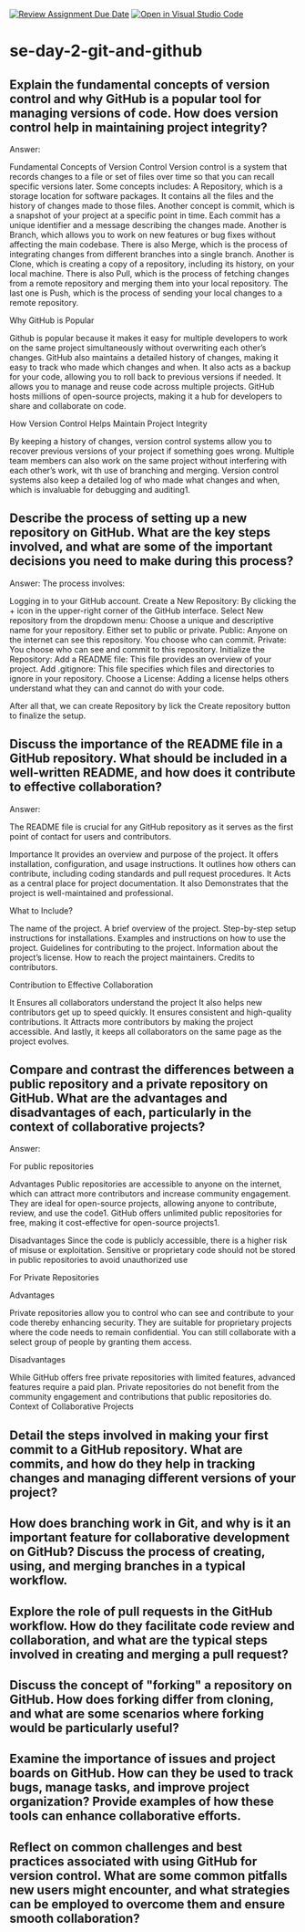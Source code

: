 [![Review Assignment Due Date](https://classroom.github.com/assets/deadline-readme-button-22041afd0340ce965d47ae6ef1cefeee28c7c493a6346c4f15d667ab976d596c.svg)](https://classroom.github.com/a/8wgCKhpZ)
[![Open in Visual Studio Code](https://classroom.github.com/assets/open-in-vscode-2e0aaae1b6195c2367325f4f02e2d04e9abb55f0b24a779b69b11b9e10269abc.svg)](https://classroom.github.com/online_ide?assignment_repo_id=15584301&assignment_repo_type=AssignmentRepo)
# se-day-2-git-and-github
## Explain the fundamental concepts of version control and why GitHub is a popular tool for managing versions of code. How does version control help in maintaining project integrity?


Answer:

Fundamental Concepts of Version Control
Version control is a system that records changes to a file or set of files over time so that you can recall specific versions later. Some concepts includes: A Repository, which is a storage location for software packages. It contains all the files and the history of changes made to those files. Another concept is commit, which is a snapshot of your project at a specific point in time. Each commit has a unique identifier and a message describing the changes made. Another is Branch, which allows you to work on new features or bug fixes without affecting the main codebase. There is also Merge, which is the process of integrating changes from different branches into a single branch. Another is Clone, which is creating a copy of a repository, including its history, on your local machine. There is also Pull, which  is the process of fetching changes from a remote repository and merging them into your local repository. The last one is Push, which is the process of sending your local changes to a remote repository.

Why GitHub is Popular

Github is popular because it makes it easy for multiple developers to work on the same project simultaneously without overwriting each other’s changes. GitHub also maintains a detailed history of changes, making it easy to track who made which changes and when. It also acts as a backup for your code, allowing you to roll back to previous versions if needed. It allows you to manage and reuse code across multiple projects. GitHub hosts millions of open-source projects, making it a hub for developers to share and collaborate on code.

How Version Control Helps Maintain Project Integrity

By keeping a history of changes, version control systems allow you to recover previous versions of your project if something goes wrong. Multiple team members can also work on the same project without interfering with each other’s work, wit th use of branching and merging. Version control systems also keep a detailed log of who made what changes and when, which is invaluable for debugging and auditing1.



## Describe the process of setting up a new repository on GitHub. What are the key steps involved, and what are some of the important decisions you need to make during this process?

Answer:
The process involves:

Logging in to your GitHub account. 
Create a New Repository: By clicking the + icon in the upper-right corner of the GitHub interface.
Select New repository from the dropdown menu: Choose a unique and descriptive name for your repository.
Either set to public or private.
Public: Anyone on the internet can see this repository. You choose who can commit.
Private: You choose who can see and commit to this repository.
Initialize the Repository:
Add a README file: This file provides an overview of your project.
Add .gitignore: This file specifies which files and directories to ignore in your repository.
Choose a License: Adding a license helps others understand what they can and cannot do with your code. 

After all that, we can create Repository by lick the Create repository button to finalize the setup.



## Discuss the importance of the README file in a GitHub repository. What should be included in a well-written README, and how does it contribute to effective collaboration?

Answer:

The README file is crucial for any GitHub repository as it serves as the first point of contact for users and contributors. 

Importance
It provides an overview and purpose of the project.
It offers installation, configuration, and usage instructions.
It outlines how others can contribute, including coding standards and pull request procedures.
It Acts as a central place for project documentation.
It also Demonstrates that the project is well-maintained and professional.

What to Include?

The name of the project.
A brief overview of the project.
Step-by-step setup instructions for installations.
Examples and instructions on how to use the project.
Guidelines for contributing to the project.
Information about the project’s license.
How to reach the project maintainers.
Credits to contributors.

Contribution to Effective Collaboration

It Ensures all collaborators understand the project
It also helps new contributors get up to speed quickly.
It ensures consistent and high-quality contributions.
It Attracts more contributors by making the project accessible.
And lastly, it keeps all collaborators on the same page as the project evolves.



## Compare and contrast the differences between a public repository and a private repository on GitHub. What are the advantages and disadvantages of each, particularly in the context of collaborative projects?

Answer:

For public repositories

Advantages
Public repositories are accessible to anyone on the internet, which can attract more contributors and increase community engagement.
They are ideal for open-source projects, allowing anyone to contribute, review, and use the code1.
GitHub offers unlimited public repositories for free, making it cost-effective for open-source projects1.

Disadvantages
Since the code is publicly accessible, there is a higher risk of misuse or exploitation.
Sensitive or proprietary code should not be stored in public repositories to avoid unauthorized use

For Private Repositories

Advantages

Private repositories allow you to control who can see and contribute to your code thereby enhancing security.
They are suitable for proprietary projects where the code needs to remain confidential.
You can still collaborate with a select group of people by granting them access.

Disadvantages

While GitHub offers free private repositories with limited features, advanced features require a paid plan.
Private repositories do not benefit from the community engagement and contributions that public repositories do.
Context of Collaborative Projects



## Detail the steps involved in making your first commit to a GitHub repository. What are commits, and how do they help in tracking changes and managing different versions of your project?

## How does branching work in Git, and why is it an important feature for collaborative development on GitHub? Discuss the process of creating, using, and merging branches in a typical workflow.

## Explore the role of pull requests in the GitHub workflow. How do they facilitate code review and collaboration, and what are the typical steps involved in creating and merging a pull request?

## Discuss the concept of "forking" a repository on GitHub. How does forking differ from cloning, and what are some scenarios where forking would be particularly useful?

## Examine the importance of issues and project boards on GitHub. How can they be used to track bugs, manage tasks, and improve project organization? Provide examples of how these tools can enhance collaborative efforts.

## Reflect on common challenges and best practices associated with using GitHub for version control. What are some common pitfalls new users might encounter, and what strategies can be employed to overcome them and ensure smooth collaboration?
